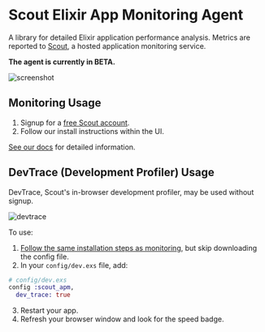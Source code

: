 # Scout Elixir App Monitoring Agent

A library for detailed Elixir application performance analysis. Metrics are
reported to [Scout](https://scoutapp.com), a hosted application monitoring service.

__The agent is currently in BETA.__

![screenshot](https://s3-us-west-1.amazonaws.com/scout-blog/elixir_screenshot.png)

## Monitoring Usage

1. Signup for a [free Scout account](https://scoutapp.com/info/pricing).
2. Follow our install instructions within the UI.

[See our docs](http://help.apm.scoutapp.com/#elixir-agent) for detailed information.

## DevTrace (Development Profiler) Usage

DevTrace, Scout's in-browser development profiler, may be used without signup.

![devtrace](http://help.apm.scoutapp.com/images/devtrace.png)

To use:

1. [Follow the same installation steps as monitoring](http://help.apm.scoutapp.com/#installation22), but skip downloading the config file.
2. In your `config/dev.exs` file, add:
```elixir
# config/dev.exs
config :scout_apm,
  dev_trace: true
```
3. Restart your app.
4. Refresh your browser window and look for the speed badge.
